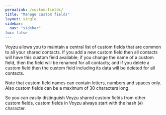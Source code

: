 ```yaml
---
permalink: /custom-fields/
title: "Manage custom fields"
layout: single
sidebar:
  nav: "sidebar"
toc: false
---
```

<!--voyzu help content-->
Voyzu allows you to maintain a central list of custom fields that are common to all your shared contacts.  If you add a new custom field then all contacts will have this custom field available; if you change the name of a custom field, then the field will be renamed for all contacts; and if you delete a custom field then the custom field including its data will be deleted for all contacts.

Note that custom field names can contain letters, numbers and spaces only. Also custom fields can be a maximum of 30 characters long.

So you can easily distinguish Voyzu shared custom fields from other custom fields, custom fields in Voyzu always start with the hash (`#`) character.
<!--voyzu help content-->

